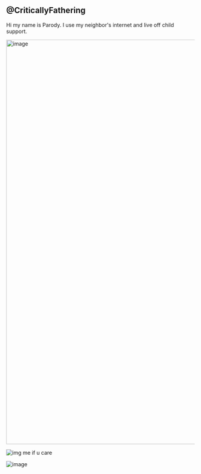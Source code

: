 ## @CriticallyFathering



Hi my name is Parody. I use my neighbor's internet and live off child support.


<img width="1080" alt="image" src="https://github.com/user-attachments/assets/2d453aef-6cb7-4b4f-b9af-7301409a6e90" />







![img](https://cdn.discordapp.com/attachments/1057222893827797074/1370133984075317288/e153131d06aa79e84318e486abc83438.jpg?ex=681e6435&is=681d12b5&hm=b9617b74301e7f1006c37459dc0494edbc44e25befedddc6e3d921d1017db982&) 
me if u care





![image](https://github.com/user-attachments/assets/cf1b486b-eeff-4fef-ab9c-ea66a2207484)

